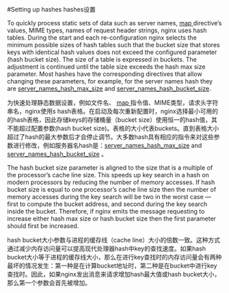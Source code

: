 #Setting up hashes
hashes设置

To quickly process static sets of data such as server names, [map ](http://nginx.org/en/docs/http/ngx_http_map_module.html#map)directive’s values, MIME types, names of request header strings, nginx uses hash tables. During the start and each re-configuration nginx selects the minimum possible sizes of hash tables such that the bucket size that stores keys with identical hash values does not exceed the configured parameter (hash bucket size). The size of a table is expressed in buckets. The adjustment is continued until the table size exceeds the hash max size parameter. Most hashes have the corresponding directives that allow changing these parameters, for example, for the server names hash they are [server_names_hash_max_size](http://nginx.org/en/docs/http/ngx_http_core_module.html#server_names_hash_max_size) and [server_names_hash_bucket_size](http://nginx.org/en/docs/http/ngx_http_core_module.html#server_names_hash_bucket_size).

为快速处理静态数据设置，例如文件名、 [map ](http://nginx.org/en/docs/http/ngx_http_map_module.html#map)指令值、MIME类型，请求头字符串名，nginx使用s hash表格。在启动及每次重新配置时，nginx选择最小可用的的hash表格，因此存储keys的存储桶量（bucket size）使用恒一的hash值，其不能超过配置参数(hash bucket size)。表格的大小代表buckets。直到表格大小超过了hash的最大参数后才会停止调节。大多数hash具有相应的指令来对这些参数进行修改，例如服务器名hash是：[server_names_hash_max_size](http://nginx.org/en/docs/http/ngx_http_core_module.html#server_names_hash_max_size) and [server_names_hash_bucket_size](http://nginx.org/en/docs/http/ngx_http_core_module.html#server_names_hash_bucket_size) 。

The hash bucket size parameter is aligned to the size that is a multiple of the processor’s cache line size. This speeds up key search in a hash on modern processors by reducing the number of memory accesses. If hash bucket size is equal to one processor’s cache line size then the number of memory accesses during the key search will be two in the worst case — first to compute the bucket address, and second during the key search inside the bucket. Therefore, if nginx emits the message requesting to increase either hash max size or hash bucket size then the first parameter should first be increased.

hash bucket大小参数与进程的缓存线（cache line）大小的倍数一致。这种方式通过减少内存访问量可以提高现代处理器hash中key的查找速度。如果hash bucket大小等于进程的缓存线大小，那么在进行key查找时的内存访问量会有两种最坏的情况发生：第一种是在计算bucket地址时，第二种是在bucket中进行key查找时。因此，如果nginx发出消息来请求增加hash最大值或hash bucket大小，那么第一个参数会首先被增加。